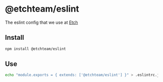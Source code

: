 # @etchteam/eslint

The eslint config that we use at [Etch](https://etch.co)

## Install

```bash
npm install @etchteam/eslint
```

## Use

```bash
echo "module.exports = { extends: ['@etchteam/eslint'] }" > .eslintrc.js
```
